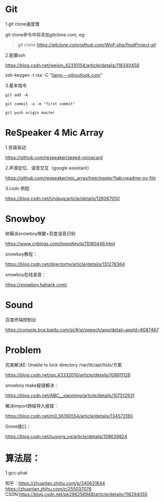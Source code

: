 # Git
1.git clone速度慢

git clone命令中将添加gitclone.com, eg:

> _git clone https://gitclone.com/github.com/Woif-sha/finalProject.git_

2.配置ssh

https://blog.csdn.net/weixin_42310154/article/details/118340458

ssh-keygen -t rsa -C "liang---y@outlook.com"

3.基本指令

    git add -A

    git commit -a -m "first commit"

    git push origin master

# ReSpeaker 4 Mic Array

1.安装驱动

https://github.com/respeaker/seeed-voicecard

2.声源定位、语音交互（google assistant）

https://github.com/respeaker/mic_array/tree/master?tab=readme-ov-file

3.csdn 例程

https://blog.csdn.net/Unibug/article/details/126067050

# Snowboy

树莓派snowboy唤醒+百度语音识别

https://www.cnblogs.com/lovesKey/p/11080448.html

snowboy教程：

https://blog.csdn.net/directorhy/article/details/131276364

snowboy在线录音：

https://snowboy.hahack.com/

# Sound

百度终端控制台

https://console.bce.baidu.com/ai/#/ai/speech/app/detail~appId=6087467

# Problem

完美解决E: Unable to lock directory /var/lib/apt/lists/方案

https://blog.csdn.net/qq_43332010/article/details/108911126

snowboy make报错解决：

https://blog.csdn.net/ABC__xiaoming/article/details/107512931

解决import跨级导入报错：

https://blog.csdn.net/m0_56190554/article/details/134573180

Grove接口：

https://blog.csdn.net/suyong_yq/article/details/108639824

# 算法层：

1.gcc-phat

知乎：https://zhuanlan.zhihu.com/p/340631844
https://zhuanlan.zhihu.com/p/255037076
CSDN:https://blog.csdn.net/pk296256948/article/details/116294055